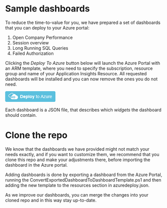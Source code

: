 # Sample dashboards

To reduce the time-to-value for you, we have prepared a set of dashboards that you can deploy to your Azure portal:
1. Open Company Performance
2. Session overview
3. Long Running SQL Queries
4. Failed Authorization

Clicking the *Deploy To Azure* button below will launch the Azure Portal with an ARM template, where you need to specify the subscription, resource group and name of 
your Application Insights Resource. All requested dashboards will be installed and you can now remove the ones you do not need.

<a href="https://freddyk.azurewebsites.net/api/AzureDeploy" target="_blank"><img src="https://raw.githubusercontent.com/Azure/azure-quickstart-templates/master/1-CONTRIBUTION-GUIDE/images/deploytoazure.png"/></a>

Each dashboard is a JSON file, that describes which *widgets* the dashboard should contain.



# Clone the repo

We know that the dashboards we have provided might not match your needs exactly, and if you want to customize them, we recommend that you clone this repo and make your adjustments there, before importing the dashboard in the Azure portal.

Adding dashboards is done by exporting a dashboard from the Azure Portal, running the ConvertExportedDashboardToDashboardTemplate.ps1 and then adding the new template to the resources section in azuredeploy.json.

As we improve our dashboards, you can merge the changes into your cloned repo and in this way stay up-to-date.

